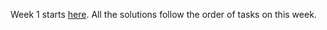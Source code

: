 Week 1 starts [here](https://stepik.org/lesson/6433/step/1?unit=1240). All the solutions follow the order of tasks on this week.
